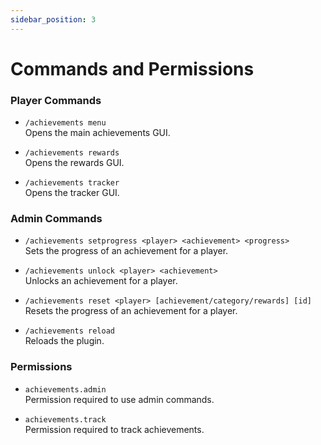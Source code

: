 ```yaml
---
sidebar_position: 3
---
```


# Commands and Permissions

### Player Commands

- `/achievements menu` <br/>
  Opens the main achievements GUI.

- `/achievements rewards` <br/>
  Opens the rewards GUI.

- `/achievements tracker` <br/>
  Opens the tracker GUI.

### Admin Commands

- `/achievements setprogress <player> <achievement> <progress>` <br/>
  Sets the progress of an achievement for a player.

- `/achievements unlock <player> <achievement>` <br/>
  Unlocks an achievement for a player.

- `/achievements reset <player> [achievement/category/rewards] [id]` <br/>
  Resets the progress of an achievement for a player.

- `/achievements reload` <br/>
  Reloads the plugin.

### Permissions

- `achievements.admin` <br/>
  Permission required to use admin commands.

- `achievements.track` <br/>
  Permission required to track achievements.